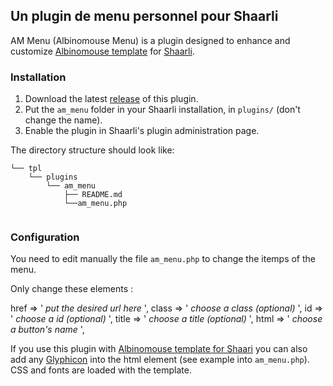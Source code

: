 
## Un plugin de menu personnel pour Shaarli

AM Menu (Albinomouse Menu)  is a plugin designed to enhance and customize [Albinomouse template](https://github.com/alexisju/albinomouse-template)
 for [Shaarli](https://github.com/shaarli/Shaarli).

### Installation

  1. Download the latest [release](https://github.com/alexisju/am_menu) of this plugin.
  2. Put the `am_menu` folder in your Shaarli installation, in `plugins/` (don't change the name).
  3. Enable the plugin in Shaarli's plugin administration page. 
  
The directory structure should look like:

```
└── tpl
    └── plugins
        └── am_menu
            ├── README.md
            └──am_menu.php
            
```
### Configuration

You need to edit manually the file `am_menu.php` to change the itemps of the menu.

Only change these elements :

href => ' *put the desired url here* ',
class => ' *choose a class (optional)* ',
id =>  ' *choose a id (optional)* ',
title => ' *choose a title (optional)* ',
html => ' *choose a button's name* ',

If you use this plugin with [Albinomouse template for Shaari](https://github.com/alexisju/albinomouse-template) you can also add any  [Glyphicon](http://getbootstrap.com/components/#glyphicons)  into the html element (see example into `am_menu.php`). CSS and fonts are loaded with the template.

